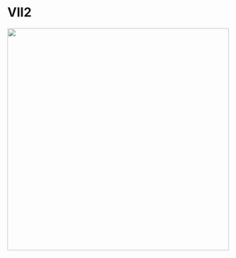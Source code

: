 # VII2

<img src="https://media.discordapp.net/attachments/1353287965974990889/1356466114061795451/vrre.png?ex=67ecab03&is=67eb5983&hm=8586a55913bb5366db61c073966bd83715737e9aed4ec697a1a0c89fc7536b26&=&format=webp&quality=lossless&width=653&height=721" width="500" height="500">
